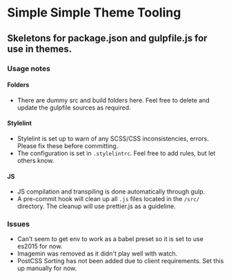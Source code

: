 # Simple Simple Theme Tooling

## Skeletons for package.json and gulpfile.js for use in themes.

### Usage notes

#### Folders

- There are dummy src and build folders here. Feel free to delete and update the gulpfile sources as required.

#### Stylelint

- Stylelint is set up to warn of any SCSS/CSS inconsistencies, errors. Please fix these before committing.
- The configuration is set in `.stylelintrc`. Feel free to add rules, but let others know.

#### JS

- JS compilation and transpiling is done automatically through gulp.
- A pre-commit hook will clean up all `.js` files located in the `/src/` directory. The cleanup will use prettier.js as a guideline.

### Issues

- Can't seem to get env to work as a babel preset so it is set to use es2015 for now.
- Imagemin was removed as it didn't play well with watch.
- PostCSS Sorting has not been added due to client requirements. Set this up manually for now.
